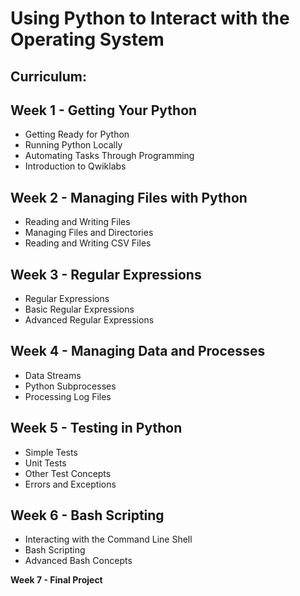 # Using Python to Interact with the Operating System
## Curriculum:
__Week 1 - Getting Your Python__
-----------------------------------------
* Getting Ready for Python
* Running Python Locally
* Automating Tasks Through Programming
* Introduction to Qwiklabs

__Week 2 - Managing Files with Python__
-----------------------------------------
* Reading and Writing Files
* Managing Files and Directories
* Reading and Writing CSV Files

__Week 3 - Regular Expressions__
-----------------------------------------
* Regular Expressions
* Basic Regular Expressions
* Advanced Regular Expressions

__Week 4 - Managing Data and Processes__
-----------------------------------------
* Data Streams
* Python Subprocesses
* Processing Log Files

__Week 5 - Testing in Python__
-----------------------------------------
* Simple Tests
* Unit Tests
* Other Test Concepts
* Errors and Exceptions

__Week 6 - Bash Scripting__
-----------------------------------------
* Interacting with the Command Line Shell
* Bash Scripting
* Advanced Bash Concepts

__Week 7 - Final Project__

